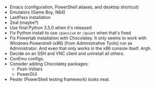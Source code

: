 * Emacs (configuration, PowerShell aliases, and desktop shortcut)
* Emulators (Game Boy, N64)
* LastPass installation
* Zeal (maybe?)
* Use final Python 3.5.0 when it's released
* Fix Python install to use `/passive` or `/quiet` when that's fixed
* Fix Powertab installation with Chocolatey. It only seems to work with Windows Powershell (x86) [from Administrative Tools] run as Administrator. And even that only works in the x86 console itself. Argh.
* Decide on an SSH and VNC client and uninstall all others.
* ConEmu configs.
* Consider adding Chocolatey packages:
    * Posh-VsVars
    * PowerGUI
* Pester (PowerShell testing framework) looks neat.
